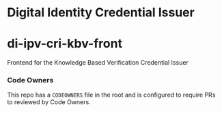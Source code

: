 # Digital Identity Credential Issuer

# di-ipv-cri-kbv-front

Frontend for the Knowledge Based Verification Credential Issuer

### Code Owners

This repo has a `CODEOWNERS` file in the root and is configured to require PRs to reviewed by Code Owners.
